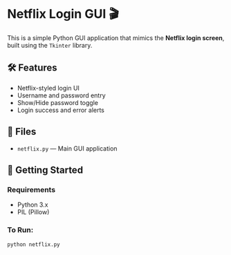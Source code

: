 # Netflix Login GUI 🎬

This is a simple Python GUI application that mimics the **Netflix login screen**, built using the `Tkinter` library.



## 🛠 Features

- Netflix-styled login UI
- Username and password entry
- Show/Hide password toggle
- Login success and error alerts

## 📁 Files

- `netflix.py` — Main GUI application

## 🚀 Getting Started

### Requirements
- Python 3.x
- PIL (Pillow)

### To Run:
```bash
python netflix.py

